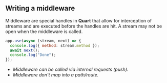 ## Writing a middleware

Middleware are special handles in **Quart** that allow for interception of streams and are executed before the handles are hit. A stream may not be open when the middleware is called.

```javascript
app.use(async (stream, next) => {
  console.log({ method: stream.method });
  await next();
  console.log("Done");
});
```

- *Middleware can be called via internal requests (push).*
- *Middleware don't map into a path/route.*
